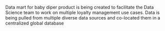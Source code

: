 
Data mart for baby diper product is being created to facilitate the Data Science team to work on multiple loyalty management use cases. Data is being pulled from multiple diverse data sources and co-located them in a centralized global database 
